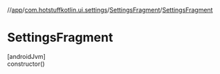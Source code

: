 //[app](../../../index.md)/[com.hotstuffkotlin.ui.settings](../index.md)/[SettingsFragment](index.md)/[SettingsFragment](-settings-fragment.md)

# SettingsFragment

[androidJvm]\
constructor()
